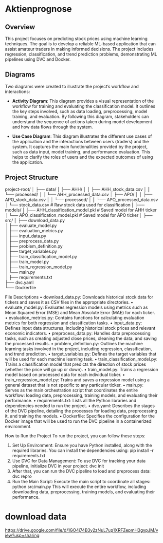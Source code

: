 # Aktienprognose
## Overview
This project focuses on predicting stock prices using machine learning techniques. The goal is to develop a reliable ML-based application that can assist amateur traders in making informed decisions. The project includes regression, classification, and trend prediction problems, demonstrating ML pipelines using DVC and Docker.

## Diagrams
Two diagrams were created to illustrate the project’s workflow and interactions:

- **Activity Diagram**: This diagram provides a visual representation of the workflow for training and evaluating the classification model. It outlines the key steps involved, such as data loading, preprocessing, model training, and evaluation. By following this diagram, stakeholders can understand the sequence of actions taken during model development and how data flows through the system.

- **Use Case Diagram**: This diagram illustrates the different use cases of the application and the interactions between users (traders) and the system. It captures the main functionalities provided by the project, such as data input, model training, and performance evaluation. This helps to clarify the roles of users and the expected outcomes of using the application.

## Project Structure

project-root/
│
├── data/
│   ├── AHH/
│   │   ├── AHH_stock_data.csv
│   │   └── processed/
│   │       └── AHH_processed_data.csv
│   ├── APO/
│   │   ├── APO_stock_data.csv
│   │   └── processed/
│   │       └── APO_processed_data.csv
│   └── stock_data.csv  # Raw stock data used for classification
│
├── models/
│   ├── AHH_classification_model.pkl  # Saved model for AHH ticker
│   └── APO_classification_model.pkl  # Saved model for APO ticker
│
├── src/
│   ├── download_data.py              
│   ├── evaluate_model.py              
│   ├── evaluation_metrics.py          
│   ├── input_data.py                   
│   ├── preprocess_data.py              
│   ├── problem_definition.py           
│   ├── target_variables.py              
│   ├── train_classification_model.py    
│   ├── train_model.py                   
│   ├── train_regression_model.py       
│   └── main.py                         
│
├── requirements.txt                    
├── dvc.yaml                           
└── Dockerfile                    

File Descriptions
•	download_data.py: Downloads historical stock data for tickers and saves it as CSV files in the appropriate directories.
•	evaluate_model.py: Evaluates regression models using metrics such as Mean Squared Error (MSE) and Mean Absolute Error (MAE) for each ticker.
•	evaluation_metrics.py: Contains functions for calculating evaluation metrics for both regression and classification tasks.
•	input_data.py: Defines input data structures, including historical stock prices and relevant economic indicators.
•	preprocess_data.py: Handles data preprocessing tasks, such as creating adjusted close prices, cleaning the data, and saving the processed results.
•	problem_definition.py: Outlines the machine learning tasks involved in the project, including regression, classification, and trend prediction.
•	target_variables.py: Defines the target variables that will be used for each machine learning task.
•	train_classification_model.py: Trains a classification model that predicts the direction of stock prices (whether the price will go up or down).
•	train_model.py: Trains a regression model based on processed data for each individual ticker.
•	train_regression_model.py: Trains and saves a regression model using a general dataset that is not specific to any particular ticker.
•	main.py: Serves as the main orchestration script that coordinates the entire workflow: loading data, preprocessing, training models, and evaluating their performance.
•	requirements.txt: Lists all the Python libraries and dependencies needed to run the project.
•	dvc.yaml: Describes the stages of the DVC pipeline, detailing the processes for loading data, preprocessing it, and training the models.
•	Dockerfile: Specifies the configuration for the Docker image that will be used to run the DVC pipeline in a containerized environment.


How to Run the Project
To run the project, you can follow these steps:

1.	Set Up Environment: Ensure you have Python installed, along with the required libraries. You can install the dependencies using:
        pip install -r requirements.txt
2.	Use DVC for Data Management: To use DVC for tracking your data pipeline, initialize DVC in your project:
        dvc init
3.	After that, you can run the DVC pipeline to load and preprocess data:
        dvc repro
4.	Run the Main Script: Execute the main script to coordinate all stages:
        python src/main.py
This will execute the entire workflow, including downloading data, preprocessing, training models, and evaluating their performance.

# download data
https://drive.google.com/file/d/1GO4j74B3y2zNuL7up1XRFZepmH3gvpJM/view?usp=sharing

